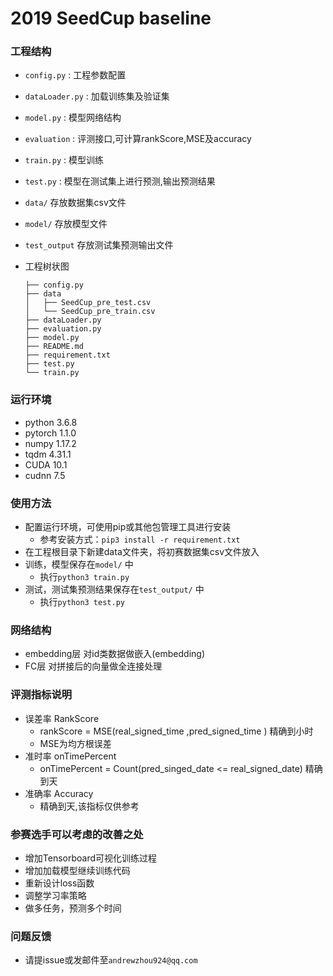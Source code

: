 # 2019 SeedCup baseline

### 工程结构
- `config.py` : 工程参数配置
- `dataLoader.py` : 加载训练集及验证集
- `model.py` : 模型网络结构
- `evaluation` : 评测接口,可计算rankScore,MSE及accuracy
- `train.py` : 模型训练
- `test.py`  : 模型在测试集上进行预测,输出预测结果
- `data/` 存放数据集csv文件
- `model/` 存放模型文件
- `test_output` 存放测试集预测输出文件

- 工程树状图
  ```
  ├── config.py
  ├── data
  │   ├── SeedCup_pre_test.csv
  │   └── SeedCup_pre_train.csv
  ├── dataLoader.py
  ├── evaluation.py
  ├── model.py
  ├── README.md
  ├── requirement.txt
  ├── test.py
  └── train.py
  
  ```
### 运行环境

- python 3.6.8
- pytorch 1.1.0
- numpy 1.17.2
- tqdm 4.31.1
- CUDA 10.1
- cudnn 7.5

### 使用方法

- 配置运行环境，可使用pip或其他包管理工具进行安装
  - 参考安装方式：`pip3 install -r requirement.txt`
- 在工程根目录下新建data文件夹，将初赛数据集csv文件放入
- 训练，模型保存在`model/` 中
  - 执行`python3 train.py`
- 测试，测试集预测结果保存在`test_output/` 中
  - 执行`python3 test.py`

### 网络结构

- embedding层 对id类数据做嵌入(embedding)
- FC层 对拼接后的向量做全连接处理

### 评测指标说明
- 误差率 RankScore
  - rankScore = MSE(real_signed_time ,pred_signed_time ) 精确到小时
  - MSE为均方根误差
- 准时率 onTimePercent
  - onTimePercent = Count(pred_singed_date <= real_signed_date)  精确到天
- 准确率 Accuracy
  - 精确到天,该指标仅供参考

### 参赛选手可以考虑的改善之处

- 增加Tensorboard可视化训练过程
- 增加加载模型继续训练代码
- 重新设计loss函数
- 调整学习率策略
- 做多任务，预测多个时间

### 问题反馈
- 请提issue或发邮件至`andrewzhou924@qq.com`